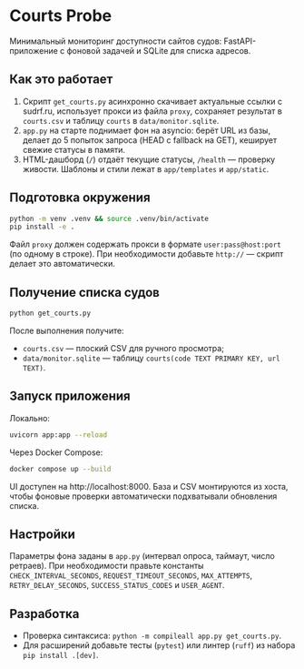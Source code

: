 # Courts Probe

Минимальный мониторинг доступности сайтов судов: FastAPI-приложение с фоновой задачей и SQLite для списка адресов.

## Как это работает

1. Скрипт `get_courts.py` асинхронно скачивает актуальные ссылки с sudrf.ru, использует прокси из файла `proxy`, сохраняет результат в `courts.csv` и таблицу `courts` в `data/monitor.sqlite`.
2. `app.py` на старте поднимает фон на asyncio: берёт URL из базы, делает до 5 попыток запроса (HEAD с fallback на GET), кеширует свежие статусы в памяти.
3. HTML-дашборд (`/`) отдаёт текущие статусы, `/health` — проверку живости. Шаблоны и стили лежат в `app/templates` и `app/static`.

## Подготовка окружения

```bash
python -m venv .venv && source .venv/bin/activate
pip install -e .
```

Файл `proxy` должен содержать прокси в формате `user:pass@host:port` (по одному в строке). При необходимости добавьте `http://` — скрипт делает это автоматически.

## Получение списка судов

```bash
python get_courts.py
```

После выполнения получите:
- `courts.csv` — плоский CSV для ручного просмотра;
- `data/monitor.sqlite` — таблицу `courts(code TEXT PRIMARY KEY, url TEXT)`.

## Запуск приложения

Локально:
```bash
uvicorn app:app --reload
```

Через Docker Compose:
```bash
docker compose up --build
```

UI доступен на http://localhost:8000. База и CSV монтируются из хоста, чтобы фоновые проверки автоматически подхватывали обновления списка.

## Настройки

Параметры фона заданы в `app.py` (интервал опроса, таймаут, число ретраев). При необходимости правьте константы `CHECK_INTERVAL_SECONDS`, `REQUEST_TIMEOUT_SECONDS`, `MAX_ATTEMPTS`, `RETRY_DELAY_SECONDS`, `SUCCESS_STATUS_CODES` и `USER_AGENT`.

## Разработка

- Проверка синтаксиса: `python -m compileall app.py get_courts.py`.
- Для расширений добавьте тесты (`pytest`) или линтер (`ruff`) из набора `pip install .[dev]`.
